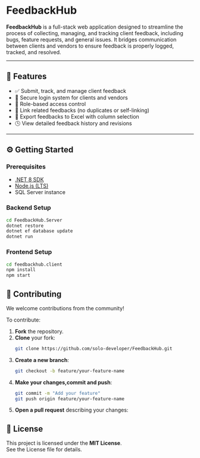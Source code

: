 # FeedbackHub

**FeedbackHub** is a full-stack web application designed to streamline the process of collecting, managing, and tracking client feedback, including bugs, feature requests, and general issues. It bridges communication between clients and vendors to ensure feedback is properly logged, tracked, and resolved.

---

## 🚀 Features

- ✅ Submit, track, and manage client feedback
- 🔐 Secure login system for clients and vendors
- 🎯 Role-based access control
- 🔗 Link related feedbacks (no duplicates or self-linking)
- 📁 Export feedbacks to Excel with column selection
- 🕓 View detailed feedback history and revisions

---

## ⚙️ Getting Started

### Prerequisites

- [.NET 8 SDK](https://dotnet.microsoft.com/en-us/download/dotnet/8.0)
- [Node.js (LTS)](https://nodejs.org/)
- SQL Server instance

### Backend Setup

```bash
cd FeedbackHub.Server
dotnet restore
dotnet ef database update
dotnet run
```

### Frontend Setup

```bash
cd feedbackhub.client
npm install
npm start
```
## 🙌 Contributing

We welcome contributions from the community!

To contribute:

1. **Fork** the repository.
2. **Clone** your fork:
   ```bash
   git clone https://github.com/solo-developer/FeedbackHub.git
3. **Create a new branch**:
   ```bash
   git checkout -b feature/your-feature-name
   ```
4. **Make your changes,commit and push**:
   ```bash
   git commit -m "Add your feature"
   git push origin feature/your-feature-name
   ```
5. **Open a pull request** describing your changes:

## 📄 License

This project is licensed under the **MIT License**.  
See the License file for details.


